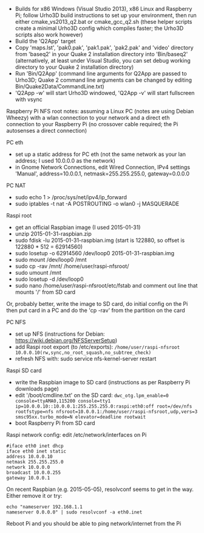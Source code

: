 * Builds for x86 Windows (Visual Studio 2013), x86 Linux and Raspberry Pi; follow Urho3D build instructions to set up your environment, then run either cmake_vs2013_q2.bat or cmake_gcc_q2.sh (these helper scripts create a minimal Urho3D config which compiles faster; the Urho3D scripts also work however)
* Build the 'Q2App' target
* Copy 'maps.lst', 'pak0.pak', 'pak1.pak', 'pak2.pak' and 'video' directory from 'baseq2' in your Quake 2 installation directory into 'Bin/baseq2' (alternatively, at least under Visual Studio, you can set debug working directory to your Quake 2 installation directory)
* Run 'Bin/Q2App' (command line arguments for Q2App are passed to Urho3D; Quake 2 command line arguments can be changed by editing Bin/Quake2Data/CommandLine.txt)
* 'Q2App -w' will start Urho3D windowed, 'Q2App -v' will start fullscreen with vsync

Raspberry Pi NFS root notes: assuming a Linux PC (notes are using Debian Wheezy) with a wlan connection to your network and a direct eth connection to your Raspberry Pi (no crossover cable required; the Pi autosenses a direct connection)

PC eth
* set up a static address for PC eth (not the same network as your lan address; I used 10.0.0.0 as the network)
* in Gnome Network Connections, edit Wired Connection, IPv4 settings 'Manual', address=10.0.0.1, netmask=255.255.255.0, gateway=0.0.0.0

PC NAT
* sudo echo 1 > /proc/sys/net/ipv4/ip_forward
* sudo iptables -t nat -A POSTROUTING -o wlan0 -j MASQUERADE

Raspi root
* get an official Raspbian image (I used 2015-01-31)
* unzip 2015-01-31-raspbian.zip
* sudo fdisk -lu 2015-01-31-raspbian.img (start is 122880, so offset is 122880 * 512 = 62914560)
* sudo losetup -o 62914560 /dev/loop0 2015-01-31-raspbian.img
* sudo mount /dev/loop0 /mnt
* sudo cp -rav /mnt/ /home/user/raspi-nfsroot/
* sudo umount /mnt
* sudo losetup -d /dev/loop0
* sudo nano /home/user/raspi-nfsroot/etc/fstab and comment out line that mounts '/' from SD card

Or, probably better, write the image to SD card, do initial config on the Pi then put card in a PC and do the 'cp -rav' from the partition on the card

PC NFS
* set up NFS (instructions for Debian: https://wiki.debian.org/NFSServerSetup)
* add Raspi root export (to /etc/exports): `/home/user/raspi-nfsroot 10.0.0.10(rw,sync,no_root_squash,no_subtree_check)`
* refresh NFS with: sudo service nfs-kernel-server restart

Raspi SD card
* write the Raspbian image to SD card (instructions as per Raspberry Pi downloads page)
* edit '/boot/cmdline.txt' on the SD card: `dwc_otg.lpm_enable=0 console=ttyAMA0,115200 console=tty1 ip=10.0.0.10::10.0.0.1:255.255.255.0:raspi:eth0:off root=/dev/nfs rootfstype=nfs nfsroot=10.0.0.1:/home/user/raspi-nfsroot,udp,vers=3 smsc95xx.turbo_mode=N elevator=deadline rootwait`
* boot Raspberry Pi from SD card

Raspi network config: edit /etc/network/interfaces on Pi

    #iface eth0 inet dhcp
    iface eth0 inet static
    address 10.0.0.10
    netmask 255.255.255.0
    network 10.0.0.0
    broadcast 10.0.0.255
    gateway 10.0.0.1

On recent Raspbian (e.g. 2015-05-05), resolvconf seems to get in the way. Either remove it or try:

    echo "nameserver 192.168.1.1
    nameserver 0.0.0.0" | sudo resolvconf -a eth0.inet

Reboot Pi and you should be able to ping network/internet from the Pi
